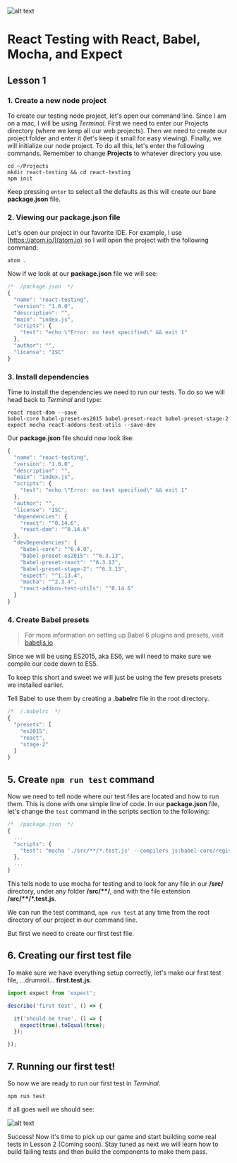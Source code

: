 ![alt text](https://timdoes.com/img/tutorials/react/testing-with-react-babel-mocha-expect/heading.png "React Testing with React, Babel, Mocha, and Expect")

# React Testing with React, Babel, Mocha, and Expect

## Lesson 1

### 1. Create a new node project

To create our testing node project, let's open our command line. Since I am on a mac, I will be using *Terminal*. First we need to enter our Projects directory (where we keep all our web projects). Then we need to create our project folder and enter it (let's keep it small for easy viewing). Finally, we will initialize our node project. To do all this, let's enter the following commands. Remember to change **Projects** to whatever directory you use.

`cd ~/Projects`  
`mkdir react-testing && cd react-testing`  
`npm init`

Keep pressing `enter` to select all the defaults as this will create our bare **package.json** file.

### 2. Viewing our **package.json** file

Let's open our project in our favorite IDE. For example, I use [https://atom.io/](atom.io) so I will open the project with the following command:

`atom .`

Now if we look at our **package.json** file we will see:

```js
/*  /package.json  */
{
  "name": "react-testing",
  "version": "1.0.0",
  "description": "",
  "main": "index.js",
  "scripts": {
    "test": "echo \"Error: no test specified\" && exit 1"
  },
  "author": "",
  "license": "ISC"
}
```

### 3. Install dependencies

Time to install the dependencies we need to run our tests. To do so we will head back to *Terminal* and type:

`react react-dom --save`  
`babel-core babel-preset-es2015 babel-preset-react babel-preset-stage-2 expect mocha react-addons-test-utils --save-dev`

Our **package.json** file should now look like:

```js
{
  "name": "react-testing",
  "version": "1.0.0",
  "description": "",
  "main": "index.js",
  "scripts": {
    "test": "echo \"Error: no test specified\" && exit 1"
  },
  "author": "",
  "license": "ISC",
  "dependencies": {
    "react": "^0.14.6",
    "react-dom": "^0.14.6"
  },
  "devDependencies": {
    "babel-core": "^6.4.0",
    "babel-preset-es2015": "^6.3.13",
    "babel-preset-react": "^6.3.13",
    "babel-preset-stage-2": "^6.3.13",
    "expect": "^1.13.4",
    "mocha": "^2.3.4",
    "react-addons-test-utils": "^0.14.6"
  }
}
```

### 4. Create Babel presets

> For more information on setting up Babel 6 plugins and presets, visit [babeljs.io](http://babeljs.io/blog/2015/10/31/setting-up-babel-6/)

Since we will be using ES2015, aka ES6, we will need to make sure we compile our code down to ES5.

To keep this short and sweet we will just be using the few presets presets we installed earlier.

Tell Babel to use them by creating a **.babelrc** file in the root directory.

```js
/*  /.babelrc  */
{
  "presets": [
    "es2015",
    "react",
    "stage-2"
  ]
}
```

## 5. Create `npm run test` command

Now we need to tell node where our test files are located and how to run them. This is done with one simple line of code. In our **package.json** file, let's change the `test` command in the scripts section to the following:

```js
/*  /package.json  */
{
  ...
  "scripts": {
    "test": "mocha './src/**/*.test.js' --compilers js:babel-core/register"
  },
  ...
}
```

This tells node to use mocha for testing and to look for any file in our **/src/** directory, under any folder **/src/\*\*/**, and with the file extension **/src/\*\*/\*.test.js**.

We can run the test command, `npm run test` at any time from the root directory of our project in our command line.

But first we need to create our first test file.

## 6. Creating our first test file

To make sure we have everything setup correctly, let's make our first test file, ...drumroll... **first.test.js**.

```js
import expect from 'expect';

describe('first test', () => {

  it('should be true', () => {
    expect(true).toEqual(true);
  });

});
```

## 7. Running our first test!

So now we are ready to run our first test in *Terminal*.

`npm run test`

If all goes well we should see:

![alt text](https://timdoes.com/img/tutorials/react/testing-with-react-babel-mocha-expect/screenshot_1_7.png "Results for first.test.js")

Success! Now it's time to pick up our game and start building some real tests in Lesson 2 (Coming soon). Stay tuned as next we will learn how to build failing tests and then build the components to make them pass.
